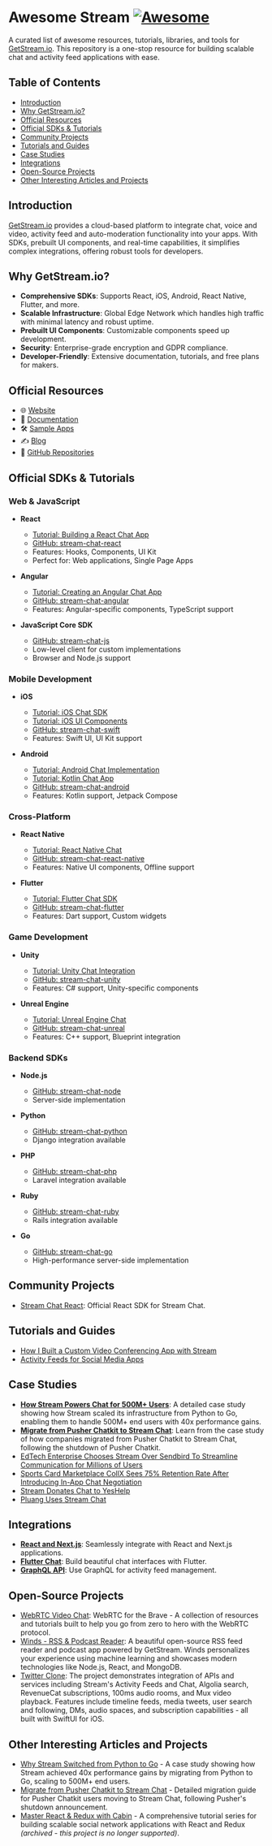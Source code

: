 # Awesome Stream [![Awesome](https://awesome.re/badge-flat.svg)](https://awesome.re)


A curated list of awesome resources, tutorials, libraries, and tools for [GetStream.io](https://getstream.io/). This repository is a one-stop resource for building scalable chat and activity feed applications with ease.

## Table of Contents

- [Introduction](#introduction)
- [Why GetStream.io?](#why-getstreamio)
- [Official Resources](#official-resources)
- [Official SDKs & Tutorials](#official-sdks--tutorials)
- [Community Projects](#community-projects)
- [Tutorials and Guides](#tutorials-and-guides)
- [Case Studies](#case-studies)
- [Integrations](#integrations)
- [Open-Source Projects](#open-source-projects)
- [Other Interesting Articles and Projects](#other-interesting-articles-and-projects)

## Introduction

[GetStream.io](https://getstream.io/) provides a cloud-based platform to integrate chat, voice and video, activity feed and auto-moderation functionality into your apps. With SDKs, prebuilt UI components, and real-time capabilities, it simplifies complex integrations, offering robust tools for developers.

## Why GetStream.io?

- **Comprehensive SDKs**: Supports React, iOS, Android, React Native, Flutter, and more.
- **Scalable Infrastructure**: Global Edge Network which handles high traffic with minimal latency and robust uptime.
- **Prebuilt UI Components**: Customizable components speed up development.
- **Security**: Enterprise-grade encryption and GDPR compliance.
- **Developer-Friendly**: Extensive documentation, tutorials, and free plans for makers.

## Official Resources

- 🌐 [Website](https://getstream.io/)
- 📖 [Documentation](https://getstream.io/docs/)
- 🛠️ [Sample Apps](https://getstream.io/resources/projects/twitter-clone/)
- ✍️ [Blog](https://getstream.io/blog/)
- 🧰 [GitHub Repositories](https://github.com/GetStream)

## Official SDKs & Tutorials

### Web & JavaScript
- **React**
  - [Tutorial: Building a React Chat App](https://getstream.io/chat/react-chat/tutorial/)
  - [GitHub: stream-chat-react](https://github.com/GetStream/stream-chat-react)
  - Features: Hooks, Components, UI Kit
  - Perfect for: Web applications, Single Page Apps

- **Angular**
  - [Tutorial: Creating an Angular Chat App](https://getstream.io/chat/angular/tutorial/)
  - [GitHub: stream-chat-angular](https://github.com/GetStream/stream-chat-angular)
  - Features: Angular-specific components, TypeScript support

- **JavaScript Core SDK**
  - [GitHub: stream-chat-js](https://github.com/GetStream/stream-chat-js)
  - Low-level client for custom implementations
  - Browser and Node.js support

### Mobile Development
- **iOS**
  - [Tutorial: iOS Chat SDK](https://getstream.io/tutorials/ios-chat/)
  - [Tutorial: iOS UI Components](https://getstream.io/tutorials/ios-uikit-chat/)
  - [GitHub: stream-chat-swift](https://github.com/GetStream/stream-chat-swift)
  - Features: Swift UI, UI Kit support

- **Android**
  - [Tutorial: Android Chat Implementation](https://getstream.io/tutorials/android-chat/)
  - [Tutorial: Kotlin Chat App](https://getstream.io/tutorials/kotlin-chat/)
  - [GitHub: stream-chat-android](https://github.com/GetStream/stream-chat-android)
  - Features: Kotlin support, Jetpack Compose

### Cross-Platform
- **React Native**
  - [Tutorial: React Native Chat](https://getstream.io/chat/react-native-chat/tutorial/)
  - [GitHub: stream-chat-react-native](https://github.com/GetStream/stream-chat-react-native)
  - Features: Native UI components, Offline support

- **Flutter**
  - [Tutorial: Flutter Chat SDK](https://getstream.io/chat/flutter/tutorial/)
  - [GitHub: stream-chat-flutter](https://github.com/GetStream/stream-chat-flutter)
  - Features: Dart support, Custom widgets

### Game Development
- **Unity**
  - [Tutorial: Unity Chat Integration](https://getstream.io/chat/unity/tutorial/)
  - [GitHub: stream-chat-unity](https://github.com/GetStream/stream-chat-unity)
  - Features: C# support, Unity-specific components

- **Unreal Engine**
  - [Tutorial: Unreal Engine Chat](https://getstream.io/chat/unreal/tutorial/)
  - [GitHub: stream-chat-unreal](https://github.com/GetStream/stream-chat-unreal)
  - Features: C++ support, Blueprint integration

### Backend SDKs
- **Node.js**
  - [GitHub: stream-chat-node](https://github.com/GetStream/stream-chat-node)
  - Server-side implementation

- **Python**
  - [GitHub: stream-chat-python](https://github.com/GetStream/stream-chat-python)
  - Django integration available

- **PHP**
  - [GitHub: stream-chat-php](https://github.com/GetStream/stream-chat-php)
  - Laravel integration available

- **Ruby**
  - [GitHub: stream-chat-ruby](https://github.com/GetStream/stream-chat-ruby)
  - Rails integration available

- **Go**
  - [GitHub: stream-chat-go](https://github.com/GetStream/stream-chat-go)
  - High-performance server-side implementation


## Community Projects

- [Stream Chat React](https://github.com/GetStream/stream-chat-react): Official React SDK for Stream Chat.

## Tutorials and Guides

- [How I Built a Custom Video Conferencing App with Stream](https://www.freecodecamp.org/news/how-i-built-a-custom-video-conferencing-app-with-stream-and-nextjs/)
- [Activity Feeds for Social Media Apps](https://getstream.io/activity-feeds/)

## Case Studies

- **[How Stream Powers Chat for 500M+ Users](https://getstream.io/blog/switched-python-go/)**: A detailed case study showing how Stream scaled its infrastructure from Python to Go, enabling them to handle 500M+ end users with 40x performance gains.
- **[Migrate from Pusher Chatkit to Stream Chat](https://getstream.io/blog/pusher-chatkit-stream-chat-migration/)**: Learn from the case study of how companies migrated from Pusher Chatkit to Stream Chat, following the shutdown of Pusher Chatkit.
- [EdTech Enterprise Chooses Stream Over Sendbird To Streamline Communication for Millions of Users](https://getstream.io/blog/compass-education/)
- [Sports Card Marketplace CollX Sees 75% Retention Rate After Introducing In-App Chat Negotiation](https://getstream.io/blog/collx-in-app-chat-negotiation/)
- [Stream Donates Chat to YesHelp](https://getstream.io/blog/stream-donates-chat-to-yeshelp/)
- [Pluang Uses Stream Chat](https://getstream.io/blog/pluang-uses-stream-chat/)


## Integrations

- **[React and Next.js](https://getstream.io/chat/sdk/react/)**: Seamlessly integrate with React and Next.js applications.
- **[Flutter Chat](https://getstream.io/chat/sdk/flutter/)**: Build beautiful chat interfaces with Flutter.
- **[GraphQL API](https://getstream.io/activity-feeds/docs/api_integration/)**: Use GraphQL for activity feed management.

## Open-Source Projects

- [WebRTC Video Chat](https://getstream.io/resources/projects/webrtc/): WebRTC for the Brave - A collection of resources and tutorials built to help you go from zero to hero with the WebRTC protocol.
- [Winds - RSS & Podcast Reader](https://github.com/GetStream/Winds): A beautiful open-source RSS feed reader and podcast app powered by GetStream. Winds personalizes your experience using machine learning and showcases modern technologies like Node.js, React, and MongoDB.
- [Twitter Clone](https://getstream.io/resources/projects/twitter-clone/): The project demonstrates integration of APIs and services including Stream's Activity Feeds and Chat, Algolia search, RevenueCat subscriptions, 100ms audio rooms, and Mux video playback. Features include timeline feeds, media tweets, user search and following, DMs, audio spaces, and subscription capabilities - all built with SwiftUI for iOS.

  
## Other Interesting Articles and Projects

- [Why Stream Switched from Python to Go](https://getstream.io/blog/switched-python-go/) - A case study showing how Stream achieved 40x performance gains by migrating from Python to Go, scaling to 500M+ end users.
- [Migrate from Pusher Chatkit to Stream Chat](https://getstream.io/blog/pusher-chatkit-stream-chat-migration/) - Detailed migration guide for Pusher Chatkit users moving to Stream Chat, following Pusher's shutdown announcement.
- [Master React & Redux with Cabin](https://getstream.io/blog/cabin/) - A comprehensive tutorial series for building scalable social network applications with React and Redux *(archived - this project is no longer supported)*.
